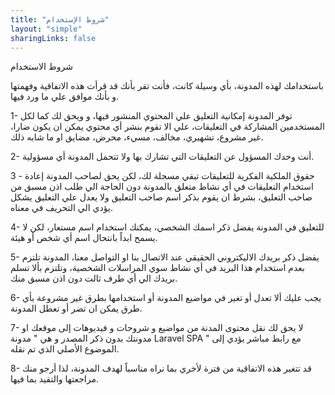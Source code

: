 ```yaml
---
title: "شروط الإستخدام"
layout: "simple"
sharingLinks: false
---
```


شروط الاستخدام

باستخدامك لهذه المدونة، بأي وسيلة كانت، فأنت تقر بأنك قد قرأت هذه الاتفاقية وفهمتها و بأنك موافق علي ما ورد فيها.

1- توفر المدونة إمكانية التعليق علي المحتوي المنشور فيها، و ويحق لك كما لكل المستخدمين المشاركة في التعليقات، علي الا تقوم بنشر أي محتوي يمكن ان يكون ضارا، غير مشروع، تشهيري، مخالف، مسيء، محرض، مضايق او ما شابه ذلك.


2- أنت وحدك المسؤول عن التعليقات التي تشارك بها ولا تتحمل المدونة أي مسؤولية.


3 - حقوق الملكية الفكرية للتعليقات تبقي مسجلة لك، لكن يحق لصاحب المدونة إعادة استخدام التعليقات في أي نشاط متعلق بالمدونة دون الحاجة الي طلب اذن مسبق من صاحب التعليق، بشرط ان يقوم بذكر اسم صاحب التعليق ولا يعدل علي التعليق يشكل يؤدي الي التحريف في معناه.


4- للتعليق في المدونة يفضل ذكر اسمك الشخصي، يمكنك استخدام اسم مستعار، لكن لا يسمح ابداً بانتحال اسم أي شخص أو هيئة.


5- يفضل ذكر بريدك الاليكتروني الحقيقي عند الاتصال بنا او التواصل معنا، المدونة تلتزم بعدم استخدام هذا البريد في أي نشاط سوي المراسلات الشخصية، وتلتزم بألا تسلم بريدك الي أي طرف ثالت دون اذن مسبق منك.


6- يجب عليك ألا تعدل أو تغير في مواضيع المدونة أو استخدامها بطرق غير مشروعة بأي طرق يمكن ان تضر أو تعطل المدونة.


7-  لا يحق لك نقل محتوى المدنة من مواضيع و شروحات و فيديوهات إلى موقعك او مدونتك بدون ذكر المصدر و هي " مدونة Laravel SPA " مع رابط مباشر يؤدي إلى الموضوع الأصلي الذي تم نقله.


8- قد تتغير هذه الاتفاقية من فترة لأخري بما نراه مناسباً لهدف المدونة، لذا أرجو منك مراجعتها والتقيد بما فيها.
